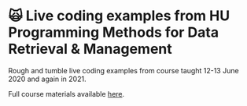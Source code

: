 # 🙀 Live coding examples from HU Programming Methods for Data Retrieval & Management

Rough and tumble live coding examples from course taught 12-13 June 2020 and again in 2021.

Full course materials available [here](https://brave-pasteur-c09ffa.netlify.app/).
